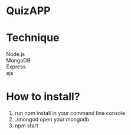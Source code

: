 # QuizAPP
# Technique 
Node.js  
MongoDB  
Express  
ejs  

# How to install?
1. run npm install in your command line console  
2. ./mongod open your mongodb  
3. npm start  


